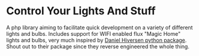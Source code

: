 # Control Your Lights And Stuff

A php library aiming to facilitate quick development on a variety of different lights and bulbs.
Includes support for WIFI enabled flux "Magic Home" lights and bulbs, very much inspired by [Daniel Hiversen python package](https://github.com/Danielhiversen/flux_led). Shout out to their package since they reverse engineered the whole thing.
